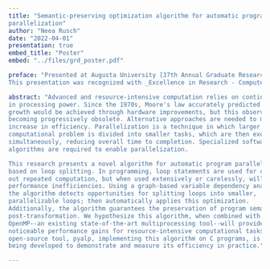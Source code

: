 ```yaml
---
title: "Semantic-preserving optimization algorithm for automatic program
parallelization"
author: "Neea Rusch"
date: "2022-04-01"
presentation: true
embed_title: "Poster"
embed: "../files/grd_poster.pdf"

preface: "Presented at Augusta University [37th Annual Graduate Research Day](https://www.augusta.edu/gradschool/grd.php) on 1 April 2022.
This presentation was recognized with _Excellence in Research - Computer & Cyber Sciences_ award by The Graduate School."

abstract: "Advanced and resource-intensive computation relies on continuous rise
in processing power. Since the 1970s, Moore's law accurately predicted this
growth would be achieved through hardware improvements, but this observation is
becoming progressively obsolete. Alternative approaches are needed to maintain
increase in efficiency. Parallelization is a technique in which larger
computational problem is divided into smaller tasks, which are then executed
simultaneously, reducing overall time to completion. Specialized software and
algorithms are required to enable parallelization.

This research presents a novel algorithm for automatic program parallelization
based on loop splitting. In programming, loop statements are used for carrying
out repeated computation, but when used extensively or carelessly, will produce
performance inefficiencies. Using a graph-based variable dependency analysis,
the algorithm detects opportunities for splitting loops into smaller,
parallelizable loops; then automatically applies this optimization.
Additionally, the algorithm guarantees the preservation of program semantics
post-transformation. We hypothesize this algorithm, when combined with
OpenMP--an existing state-of-the-art multiprocessing tool--will provide
noticeable performance gains for resource-intensive computational tasks. An
open-source tool, pyalp, implementing this algorithm on C programs, is currently
being developed to demonstrate and measure its efficiency in practice."

---
```

